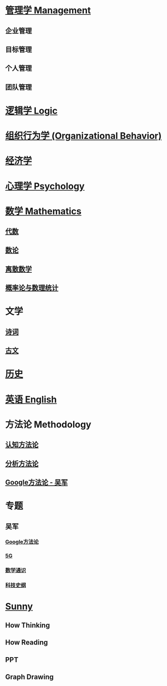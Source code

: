 
# [管理学 Management](MGT/README.md)
## 企业管理
## 目标管理
## 个人管理
## 团队管理

# [逻辑学 Logic](Logic/README.md)

# [组织行为学 (Organizational Behavior)](Org-Behavior/README.md)

# [经济学](Economics/README.md)

# [心理学 Psychology](Psychology/README.md)

# [数学 Mathematics](Mathematics/README.md)
## [代数](Mathematics/Algebra/README.md)
## [数论](Mathematics/NumberTheory/README.md) 
## [离散数学](Mathematics/Discrete/README.md) 
## [概率论与数理统计](Mathematics/Probability-and-Statistics/README.md) 

# 文学
## [诗词](Literature/Poem.md)
## [古文](Literature/AncientProse.md)

# [历史](History/README.md)

# [英语 English](English/README.md)

# 方法论 Methodology
## [认知方法论](methodology/cognitive/README.md)
## [分析方法论](methodology/analytical/README.md)
## [Google方法论 - 吴军](SpecialTopics/WuJun/google/README.md) 

# 专题

## 吴军

### [Google方法论](SpecialTopics/WuJun/google/README.md) 
### [5G](SpecialTopics/WuJun/5G/README.md) 

### [数学通识](SpecialTopics/WuJun/Math/README.md) 
### [科技史纲]()

# [Sunny](Sunny/README.md)
## How Thinking
## How Reading

## PPT
## Graph Drawing
